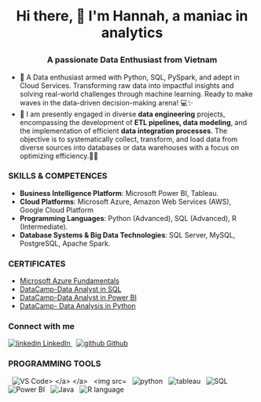 # <p align="center">Hi there, 👋 I'm Hannah, a maniac in analytics</p>
### <p align="center">A passionate Data Enthusiast from Vietnam</p>
* 🚀 A Data enthusiast armed with Python, SQL, PySpark, and adept in Cloud Services. Transforming raw data into impactful insights and solving real-world challenges through machine learning. Ready to make waves in the data-driven decision-making arena! 💻✨
* 👋 I am presently engaged in diverse **data engineering** projects, encompassing the development of **ETL pipelines, data modeling**, and the implementation of efficient **data integration processes**. The objective is to systematically collect, transform, and load data from diverse sources into databases or data warehouses with a focus on optimizing efficiency.🚀💾

### SKILLS & COMPETENCES
* **Business Intelligence Platform**: Microsoft Power BI, Tableau.
* **Cloud Platforms**: Microsoft Azure, Amazon Web Services (AWS), Google Cloud Platform
* **Programming Languages**: Python (Advanced), SQL (Advanced), R (Intermediate).
*  **Database Systems & Big Data Technologies**: SQL Server, MySQL, PostgreSQL, Apache Spark.

### CERTIFICATES
* [Microsoft Azure Fundamentals](https://www.credly.com/badges/644b464c-e608-48de-9233-0f8ae0a04973/linked_in_profile)
* [DataCamp-Data Analyst in SQL](https://github.com/Hannah-Abi/Data-Analysis-Project-Portfolio/tree/main/CERTIFICATE-data-analysis-SQL)
* [DataCamp-Data Analyst in Power BI](https://github.com/Hannah-Abi/Data-Analysis-Project-Portfolio/tree/main/CERTIFICATE-data-analysis-Power-BI)
* [DataCamp- Data Analysis in Python](https://github.com/Hannah-Abi/Certicifates-and-Accomplishments/tree/dcc38816fb869c8beda6182e2e7572d5e73c1c39/Data%20Analyst%20with%20Python)
### Connect with me
<p>
  <a href="https://www.linkedin.com/in/hannahabi/" rel="nofollow noreferrer">
    <img src="https://i.stack.imgur.com/gVE0j.png" alt="linkedin"> LinkedIn
  </a> &nbsp; 
  <a href="https://github.com/Hannah-Abi/" rel="nofollow noreferrer">
    <img src="https://i.stack.imgur.com/tskMh.png" alt="github"> Github
  </a>
  <p>

  ### PROGRAMMING TOOLS
<p>
  </a> &nbsp; 
   <img src="https://i.imgur.com/enc61qp.jpg" alt="VS Code>
  </a> 
  </a> &nbsp; 
   <img src="https://i.imgur.com/A5LcY6X.png" alt="R">
  </a> 
  </a> &nbsp; 
   <img src="https://i.imgur.com/1JSIsx7.png" alt="python">
  </a>
  </a> &nbsp; 
   <img src="https://i.imgur.com/HIJK259.png" alt="tableau">
  </a>
  </a> &nbsp; 
   <img src="https://i.imgur.com/4ECc8H9.png" alt="SQL">
   </a>
  </a> &nbsp; 
   <img src="https://i.imgur.com/wdVXsca.png" alt="Power BI">
  </a>
  </a> &nbsp; 
   <img src="https://i.imgur.com/gwMBhaz.png" alt="Java">
  </a>
  </a> &nbsp; 
   <img src="https://i.imgur.com/9yOeGGZ.jpg" alt="R language">
  </a>
  
</p>
<!--


